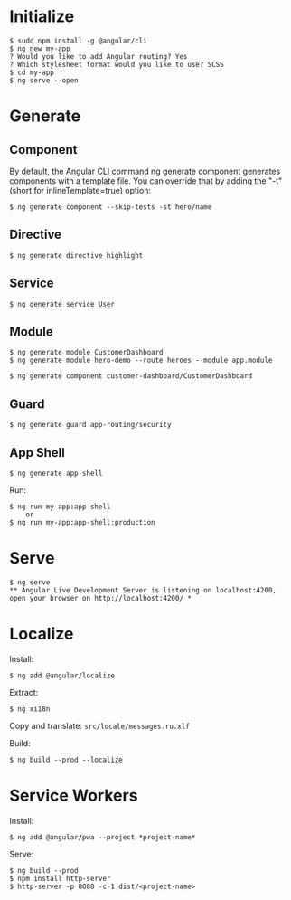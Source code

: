 Initialize
==========

```console
$ sudo npm install -g @angular/cli
$ ng new my-app
? Would you like to add Angular routing? Yes
? Which stylesheet format would you like to use? SCSS
$ cd my-app
$ ng serve --open
```

Generate
========


Component
---------

By default, the Angular CLI command ng generate component generates components with a template file. You can override that by adding the "-t" (short for inlineTemplate=true) option:

```console
$ ng generate component --skip-tests -st hero/name
```

Directive
---------

```console
$ ng generate directive highlight
```

Service
-------

```console
$ ng generate service User
```


Module
------

```console
$ ng generate module CustomerDashboard
$ ng generate module hero-demo --route heroes --module app.module

$ ng generate component customer-dashboard/CustomerDashboard
```

Guard
-----

```console
$ ng generate guard app-routing/security
```


App Shell
---------

```console
$ ng generate app-shell
```

Run:

```console
$ ng run my-app:app-shell
    or 
$ ng run my-app:app-shell:production
```



Serve
=====

```console
$ ng serve
** Angular Live Development Server is listening on localhost:4200, open your browser on http://localhost:4200/ *
```

Localize
========

Install:

```console
$ ng add @angular/localize
```

Extract:

```console
$ ng xi18n
```

Copy and translate: `src/locale/messages.ru.xlf`

Build: 

```console
$ ng build --prod --localize
```

Service Workers
===============

Install: 

```console
$ ng add @angular/pwa --project *project-name*
```

Serve:

```console
$ ng build --prod
$ npm install http-server
$ http-server -p 8080 -c-1 dist/<project-name>
```
